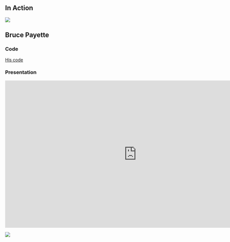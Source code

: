 ## In Action

![](https://raw.githubusercontent.com/dfinke/PoShLucene/master/media/improved.gif)

## Bruce Payette
### Code

[His code](https://github.com/psconfeu/2016/pull/5)

### Presentation

<iframe width="854" height="480" src="https://www.youtube.com/embed/WOEmlc3tkTU" frameborder="0" allowfullscreen></iframe>

[![](http://img.youtube.com/vi/WOEmlc3tkTU/0.jpg)](https://www.youtube.com/watch?v=WOEmlc3tkTU)
